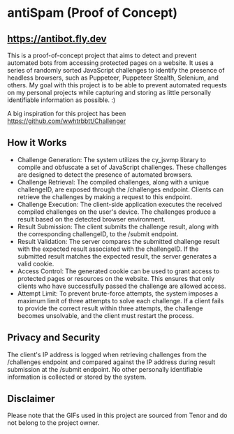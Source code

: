 # antiSpam (Proof of Concept)
## https://antibot.fly.dev 

This is a proof-of-concept project that aims to detect and prevent automated bots from accessing protected pages on a website. 
It uses a series of randomly sorted JavaScript challenges to identify the presence of headless browsers, such as Puppeteer, Puppeteer Stealth, Selenium, and others.
My goal with this project is to be able to prevent automated requests on my personal projects while capturing and storing as little personally identifiable information as possible. :)

A big inspiration for this project has been https://github.com/wwhtrbbtt/Challenger

## How it Works
- Challenge Generation: The system utilizes the cy_jsvmp library to compile and obfuscate a set of JavaScript challenges. These challenges are designed to detect the presence of automated browsers.
- Challenge Retrieval: The compiled challenges, along with a unique challengeID, are exposed through the /challenges endpoint. Clients can retrieve the challenges by making a request to this endpoint.
- Challenge Execution: The client-side application executes the received compiled challenges on the user's device. The challenges produce a result based on the detected browser environment.
- Result Submission: The client submits the challenge result, along with the corresponding challengeID, to the /submit endpoint.
- Result Validation: The server compares the submitted challenge result with the expected result associated with the challengeID. If the submitted result matches the expected result, the server generates a valid cookie.
- Access Control: The generated cookie can be used to grant access to protected pages or resources on the website. This ensures that only clients who have successfully passed the challenge are allowed access.
- Attempt Limit: To prevent brute-force attempts, the system imposes a maximum limit of three attempts to solve each challenge. If a client fails to provide the correct result within three attempts, the challenge becomes unsolvable, and the client must restart the process.
  
## Privacy and Security
The client's IP address is logged when retrieving challenges from the /challenges endpoint and compared against the IP address during result submission at the /submit endpoint.
No other personally identifiable information is collected or stored by the system.

## Disclaimer
Please note that the GIFs used in this project are sourced from Tenor and do not belong to the project owner.

